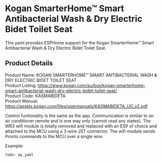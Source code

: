 # Kogan SmarterHome™ Smart Antibacterial Wash & Dry Electric Bidet Toilet Seat

This yaml provides ESPHome support for the Kogan SmarterHome™ Smart Antibacterial Wash & Dry Electric Bidet Toilet Seat.  

## Product Details
Product Name:      KOGAN SMARTERHOME™ SMART ANTIBACTERIAL WASH & DRY ELECTRIC BIDET TOILET SEAT  
Product Listing:   https://www.kogan.com/au/buy/kogan-smarterhome-smart-antibacterial-wash-dry-electric-bidet-toilet-seat/  
Product Code:      KASMABIDETA  
Product Manual:    https://assets.kogan.com/files/usermanuals/KASMABIDETA_UG_v2.pdf  

Control funtionality is the same as the app. Communication is similar to an air conditioner remote and is one way only (cannot read any states).
The WR3 wifi module is totally removed and replaced with an ESP of choice and attached to the MCU using a 3-wire JST connector. 
The wifi module sends Pronto commands to the MCU over a single wire. 



Example:

```
todo: my_yaml

```
